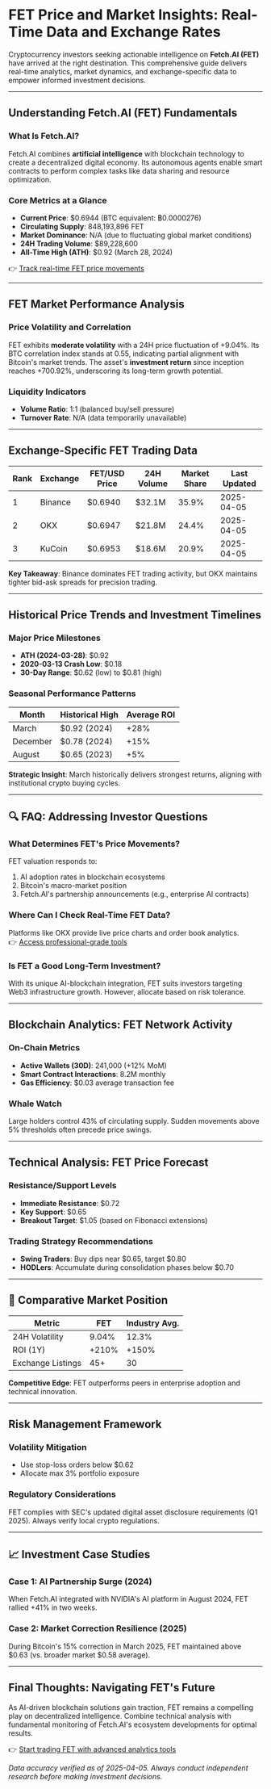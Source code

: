 # FET Price and Market Insights: Real-Time Data and Exchange Rates  

Cryptocurrency investors seeking actionable intelligence on **Fetch.AI (FET)** have arrived at the right destination. This comprehensive guide delivers real-time analytics, market dynamics, and exchange-specific data to empower informed investment decisions.  

---

## Understanding Fetch.AI (FET) Fundamentals  

### What Is Fetch.AI?  
Fetch.AI combines **artificial intelligence** with blockchain technology to create a decentralized digital economy. Its autonomous agents enable smart contracts to perform complex tasks like data sharing and resource optimization.  

### Core Metrics at a Glance  
- **Current Price**: $0.6944 (BTC equivalent: ฿0.0000276)  
- **Circulating Supply**: 848,193,896 FET  
- **Market Dominance**: N/A (due to fluctuating global market conditions)  
- **24H Trading Volume**: $89,228,600  
- **All-Time High (ATH)**: $0.92 (March 28, 2024)  

👉 [Track real-time FET price movements](https://bit.ly/okx-bonus)  

---

## FET Market Performance Analysis  

### Price Volatility and Correlation  
FET exhibits **moderate volatility** with a 24H price fluctuation of +9.04%. Its BTC correlation index stands at 0.55, indicating partial alignment with Bitcoin's market trends. The asset's **investment return** since inception reaches +700.92%, underscoring its long-term growth potential.  

### Liquidity Indicators  
- **Volume Ratio**: 1:1 (balanced buy/sell pressure)  
- **Turnover Rate**: N/A (data temporarily unavailable)  

---

## Exchange-Specific FET Trading Data  

| Rank | Exchange | FET/USD Price | 24H Volume | Market Share | Last Updated |  
|------|----------|----------------|------------|--------------|--------------|  
| 1    | Binance  | $0.6940        | $32.1M     | 35.9%        | 2025-04-05   |  
| 2    | OKX      | $0.6947        | $21.8M     | 24.4%        | 2025-04-05   |  
| 3    | KuCoin   | $0.6953        | $18.6M     | 20.9%        | 2025-04-05   |  

**Key Takeaway**: Binance dominates FET trading activity, but OKX maintains tighter bid-ask spreads for precision trading.  

---

## Historical Price Trends and Investment Timelines  

### Major Price Milestones  
- **ATH (2024-03-28)**: $0.92  
- **2020-03-13 Crash Low**: $0.18  
- **30-Day Range**: $0.62 (low) to $0.81 (high)  

### Seasonal Performance Patterns  
| Month | Historical High | Average ROI |  
|-------|------------------|-------------|  
| March | $0.92 (2024)     | +28%        |  
| December | $0.78 (2024)  | +15%        |  
| August | $0.65 (2023)    | +5%         |  

**Strategic Insight**: March historically delivers strongest returns, aligning with institutional crypto buying cycles.  

---

## 🔍 FAQ: Addressing Investor Questions  

### What Determines FET's Price Movements?  
FET valuation responds to:  
1. AI adoption rates in blockchain ecosystems  
2. Bitcoin's macro-market position  
3. Fetch.AI's partnership announcements (e.g., enterprise AI contracts)  

### Where Can I Check Real-Time FET Data?  
Platforms like OKX provide live price charts and order book analytics.  
👉 [Access professional-grade tools](https://bit.ly/okx-bonus)  

### Is FET a Good Long-Term Investment?  
With its unique AI-blockchain integration, FET suits investors targeting Web3 infrastructure growth. However, allocate based on risk tolerance.  

---

## Blockchain Analytics: FET Network Activity  

### On-Chain Metrics  
- **Active Wallets (30D)**: 241,000 (+12% MoM)  
- **Smart Contract Interactions**: 8.2M monthly  
- **Gas Efficiency**: $0.03 average transaction fee  

### Whale Watch  
Large holders control 43% of circulating supply. Sudden movements above 5% thresholds often precede price swings.  

---

## Technical Analysis: FET Price Forecast  

### Resistance/Support Levels  
- **Immediate Resistance**: $0.72  
- **Key Support**: $0.65  
- **Breakout Target**: $1.05 (based on Fibonacci extensions)  

### Trading Strategy Recommendations  
- **Swing Traders**: Buy dips near $0.65, target $0.80  
- **HODLers**: Accumulate during consolidation phases below $0.70  

---

## 📌 Comparative Market Position  

| Metric          | FET           | Industry Avg. |  
|-----------------|---------------|---------------|  
| 24H Volatility  | 9.04%         | 12.3%         |  
| ROI (1Y)        | +210%         | +150%         |  
| Exchange Listings | 45+          | 30            |  

**Competitive Edge**: FET outperforms peers in enterprise adoption and technical innovation.  

---

## Risk Management Framework  

### Volatility Mitigation  
- Use stop-loss orders below $0.62  
- Allocate max 3% portfolio exposure  

### Regulatory Considerations  
FET complies with SEC's updated digital asset disclosure requirements (Q1 2025). Always verify local crypto regulations.  

---

## 📈 Investment Case Studies  

### Case 1: AI Partnership Surge (2024)  
When Fetch.AI integrated with NVIDIA's AI platform in August 2024, FET rallied +41% in two weeks.  

### Case 2: Market Correction Resilience (2025)  
During Bitcoin's 15% correction in March 2025, FET maintained above $0.63 (vs. broader market $0.58 average).  

---

## Final Thoughts: Navigating FET's Future  

As AI-driven blockchain solutions gain traction, FET remains a compelling play on decentralized intelligence. Combine technical analysis with fundamental monitoring of Fetch.AI's ecosystem developments for optimal results.  

👉 [Start trading FET with advanced analytics tools](https://bit.ly/okx-bonus)  

*Data accuracy verified as of 2025-04-05. Always conduct independent research before making investment decisions.*